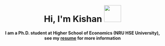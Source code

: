 <h1 align="center">Hi, I'm Kishan <img src="https://media.giphy.com/media/TEnXkcsHrP4YedChhA/giphy.gif" width="55"></h1> 
<h4 align="center"> I am a Ph.D. student at Higher School of Economics (NRU HSE University), see my <a href="" target="_blank">resume</a> for more information</h4>

